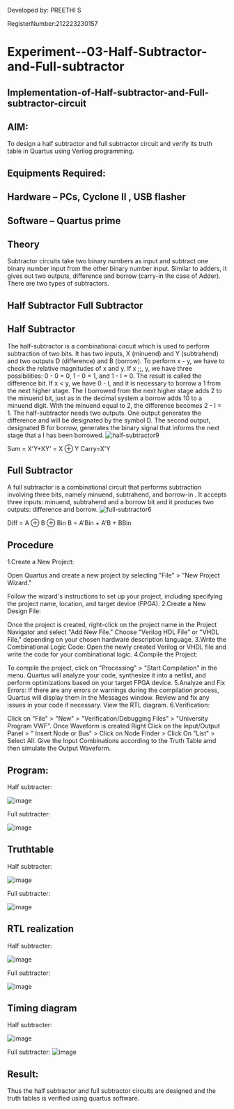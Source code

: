 Developed by: PREETHI S

RegisterNumber:212223230157 
# Experiment--03-Half-Subtractor-and-Full-subtractor
## Implementation-of-Half-subtractor-and-Full-subtractor-circuit
## AIM:
To design a half subtractor and full subtractor circuit and verify its truth table in Quartus using Verilog programming.

## Equipments Required:
## Hardware – PCs, Cyclone II , USB flasher
## Software – Quartus prime
## Theory
Subtractor circuits take two binary numbers as input and subtract one binary number input from the other binary number input. Similar to adders, it gives out two outputs, difference and borrow (carry-in the case of Adder). There are two types of subtractors.

## Half Subtractor Full Subtractor
## Half Subtractor
The half-subtractor is a combinational circuit which is used to perform subtraction of two bits. It has two inputs, X (minuend) and Y (subtrahend) and two outputs D (difference) and B (borrow). To perform x - y, we have to check the relative magnitudes of x and y. If x ;;, y, we have three possibilities: 0 - 0 = 0, 1 - 0 = 1, and 1 - I = 0. The result is called the difference bit. If x < y, we have 0 - I, and it is necessary to borrow a 1 from the next higher stage. The I borrowed from the next higher stage adds 2 to the minuend bit, just as in the decimal system a borrow adds 10 to a minuend digit. With the minuend equal to 2, the difference becomes 2 - I = 1. The half-subtractor needs two outputs. One output generates the difference and will be designated by the symbol D. The second output, designated B for borrow, generates the binary signal that informs the next stage that a I has been borrowed.
![half-subtractor9](https://user-images.githubusercontent.com/36288975/166112538-58c3bc7c-ee5d-4e6a-ac8d-8e8328efe27a.png)


Sum = X'Y+XY' = X ⊕ Y
Carry=X'Y

## Full Subtractor
A full subtractor is a combinational circuit that performs subtraction involving three bits, namely minuend, subtrahend, and borrow-in . It accepts three inputs: minuend, subtrahend and a borrow bit and it produces two outputs: difference and borrow. 
![full-subtractor6](https://user-images.githubusercontent.com/36288975/166112541-24c68359-3de8-4674-ae22-8272ffc385ed.png)


Diff = A ⊕ B ⊕ Bin B = A'Bin + A'B + BBin

## Procedure

1.Create a New Project:

Open Quartus and create a new project by selecting "File" > "New Project Wizard."

Follow the wizard's instructions to set up your project, including specifying the project name, location, and target device (FPGA).
2.Create a New Design File:

Once the project is created, right-click on the project name in the Project Navigator and select "Add New File."
Choose "Verilog HDL File" or "VHDL File," depending on your chosen hardware description
language.
3.Write the Combinational Logic Code:
Open the newly created Verilog or VHDL file and write the code for your combinational logic.
4.Compile the Project:

To compile the project, click on "Processing" > "Start Compilation" in the menu.
Quartus will analyze your code, synthesize it into a netlist, and perform optimizations based on your target FPGA device.
5.Analyze and Fix Errors:
If there are any errors or warnings during the compilation process, Quartus will display them in the Messages window.
Review and fix any issues in your code if necessary. View the RTL diagram.
6.Verification:

Click on "File" > "New" > "Verification/Debugging Files" > "University Program VWF".
Once Waveform is created Right Click on the Input/Output Panel > " Insert Node or Bus" > Click on Node Finder > Click On "List" > Select All.
Give the Input Combinations according to the Truth Table amd then simulate the
Output Waveform.



## Program:
Half subtracter:

![image](https://github.com/PreethiS647/Experiment--03-Half-Subtractor-and-Full-subtractor/assets/147313372/51fa0631-85a3-4f72-9ab2-dab95fcb0470)

Full subtracter:

![image](https://github.com/PreethiS647/Experiment--03-Half-Subtractor-and-Full-subtractor/assets/147313372/a18050b8-bad4-4757-a7c4-bc38d52880ed)

## Truthtable
Half subtracter:

![image](https://github.com/PreethiS647/Experiment--03-Half-Subtractor-and-Full-subtractor/assets/147313372/79a35f8f-7492-4dab-baa6-8a0bacd4a8f9)

Full subtracter:

![image](https://github.com/PreethiS647/Experiment--03-Half-Subtractor-and-Full-subtractor/assets/147313372/9ac83752-360a-43f8-82c5-1a25dc51a297)


##  RTL realization
Half subtracter:

![image](https://github.com/PreethiS647/Experiment--03-Half-Subtractor-and-Full-subtractor/assets/147313372/9fde38f0-ed1b-4720-960e-e061cb3c16c0)

Full subtracter:

![image](https://github.com/PreethiS647/Experiment--03-Half-Subtractor-and-Full-subtractor/assets/147313372/47eaeedb-3ebb-424c-99f7-733584371bfd)

## Timing diagram 
Half subtracter:

![image](https://github.com/PreethiS647/Experiment--03-Half-Subtractor-and-Full-subtractor/assets/147313372/755e422b-651d-435a-8daa-bb4ea52fd054)

Full subtracter:
![image](https://github.com/PreethiS647/Experiment--03-Half-Subtractor-and-Full-subtractor/assets/147313372/82461bd9-9824-449e-9b38-84245efe5d80)

## Result:
Thus the half subtractor and full subtractor circuits are designed and the truth tables is verified using quartus software.
